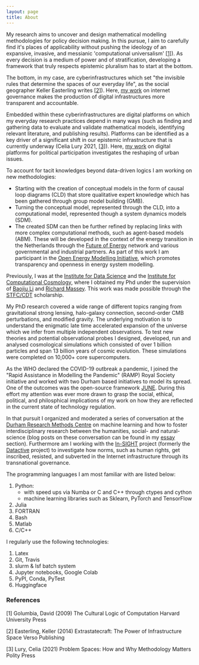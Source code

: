 ```yaml
---
layout: page
title: About
---
```


My research aims to uncover and design mathematical modelling methodologies for policy decision making. In this pursue, I aim to carefully find it's places of applicability without pushing the ideology of an expansive, invasive, and messianic 'computational universalism' [[1]](#1)). As every decision is a medium of power and of stratification, developing a framework that truly respects epistemic pluralism has to start at the bottom.

The bottom, in my case, are cyberinfrastructures which set "the invisible rules that determine the spaces of our everyday life", as the social geographer Keller Easterling writes [[2]](#2)). Here, [my work](https://christovis.github.io//research/2021-01-18-internet-governance) on internet governance makes the production of digital infrastructures more transparent and accountable. 

Embedded within these cyberinfrastructures are digital platforms on which my everyday research practices depend in many ways (such as finding and gathering data to evaluate and validate mathematical models, identifying relevant literature, and publishing results). Platforms can be identified as a key driver of a significant shift in our epistemic infrastructure that is currently underway (Celia Lury 2021, [[3]](#3)). Here, [my work](https://christovis.github.io//research/2020-11-01-dppp) on digital platforms for political participation investigates the reshaping of urban issues.

To account for tacit knowledges beyond data-driven logics I am working on new methodologies:
- Starting with the creation of conceptual models in the form of causal loop diagrams (CLD) that store qualitative expert knowledge which has been gathered through group model building (GMB).
- Turning the conceptual model, represented through the CLD, into a computational model, represented though a system dynamics models (SDM).
- The created SDM can then be further refined by replacing links with more complex computational methods, such as agent-based models (ABM).
These will be developed in the context of the energy transition in the Netherlands through the <a href="https://ias.uva.nl/research/coupled-human-and-natural-systems/future-of-energy/future-of-energy.html">Future of Energy</a> network and various governmental and industrial partners. As part of this work I am participant in the [Open Energy Modelling Initiative](https://openmod-initiative.org/), which promotes transparency and openness in energy system modelling.

Previously, I was at the <a href="https://www.dur.ac.uk/idas/">Institute for Data Science</a> and the <a href="http://www.icc.dur.ac.uk/">Institute for Computational Cosmology</a>, where I obtained my Phd under the supervision of <a href="https://www.dur.ac.uk/physics/staff/profiles/?username=shpd91">Baojiu Li</a> and <a href="https://www.dur.ac.uk/physics/staff/profiles/?username=lpcb73">Richard Massey</a>. This work was made possible through the <a href="https://ddis.physics.dur.ac.uk/">STFC/CDT</a> scholarship.

My PhD research covered a wide range of different topics ranging from gravitational strong lensing, halo-galaxy connection, second-order CMB perturbations, and modified gravity. The underlying motivation is to understand the enigmatic late time accelerated expansion of the universe which we infer from multiple independent observations. To test new theories and potential observational probes I designed, developed, run and analysed cosmological simulations which consisted of over 1 billion particles and span 13 billion years of cosmic evolution. These simulations were completed on 10,000+ core supercomputers.

As the WHO declared the COVID-19 outbreak a pandemic, I joined the "Rapid Assistance in Modelling the Pandemic" (RAMP) Royal Society initiative and worked with two Durham based initiatives to model its spread. One of the outcomes was the open-source framework <a href="https://github.com/IDAS-Durham/JUNE">JUNE</a>. During this effort my attention was ever more drawn to grasp the social, ethical, political, and philosphical implications of my work on how they are reflected in the current state of technology regulation.

In that pursuit I organized and moderated a series of conversation at the <a href="https://www.dur.ac.uk/researchmethodscentre/">Durham Research Methods Centre</a> on machine learning and how to foster interdisciplinary research between the humanities, social- and natural-science (blog posts on these conversation can be found in my <a href="https://christovis.github.io//essay">essay</a> section). Furthermore am I working with the <a href="https://in-sight.it/">In-SIGHT</a> project (formerly the <a href="https://data-activism.net/">Datactive</a> project) to investigate how norms, such as human rights, get inscribed, resisted, and subverted in the Internet infrastructure through its transnational governance.

The programming languages I am most familiar with are listed below:

1. Python:
    - with speed ups via Numba or C and C++ through ctypes and cython
    - machine learning libraries such as Sklearn, PyTorch and TensorFlow
2. Julia
3. FORTRAN
4. Bash
5. Matlab
6. C/C++

I regularly use the following technologies:

1. Latex
2. Git, Travis
3. slurm & lsf batch system
4. Jupyter notebooks, Google Colab
6. PyPI, Conda, PyTest
7. Huggingface


### References
<a id="1">[1]</a>
Golumbia, David (2009)
The Cultural Logic of Computation
Harvard University Press

<a id="2">[2]</a>
Easterling, Keller (2014)
Extrastatecraft: The Power of Infrastructure Space
Verso Publishing

<a id="3">[3]</a>
Lury, Celia (2021)
Problem Spaces: How and Why Methodology Matters
Polity Press
